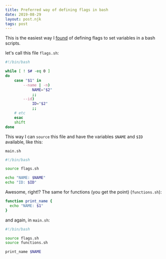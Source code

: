 ```yaml
---
title: Preferred way of defining flags in bash
date: 2019-08-29
layout: post.njk
tags: post
---
```


This is the easiest way I [found](https://jonalmeida.com/posts/2013/05/26/different-ways-to-implement-flags-in-bash/) of defining flags to set variables in a bash scripts.

let's call this file `flags.sh`:

```sh
#!/bin/bash

while [ ! $# -eq 0 ]
do
	case "$1" in
		--name | -n)
			NAME="$2"
			;;
		--id)
			ID="$2"
			;;
    # etc
	esac
	shift
done
```

This way I can `source` this file and have the variables `$NAME` and `$ID` available, like this:

`main.sh`

```sh
#!/bin/bash

source flags.sh

echo "NAME: $NAME"
echo "ID: $ID"
```

Awesome, right!? The same for functions (you get the point) (`functions.sh`):

```sh
function print_name {
  echo "NAME: $1"
}
```

and again, in `main.sh`:

```sh
#!/bin/bash

source flags.sh
source functions.sh

print_name $NAME
```